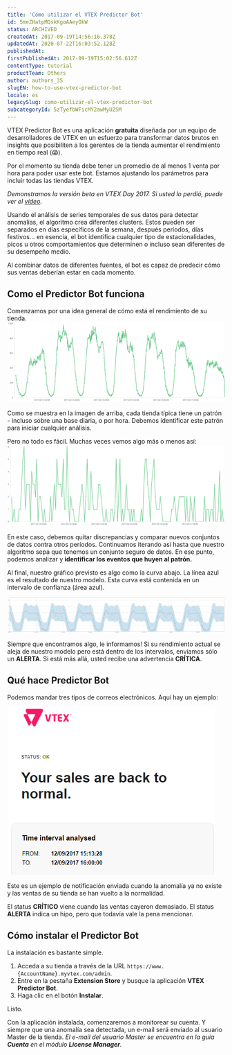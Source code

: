 ```yaml
---
title: 'Cómo utilizar el VTEX Predictor Bot'
id: 5meZHatpMQskKgoAAeyOkW
status: ARCHIVED
createdAt: 2017-09-19T14:56:16.378Z
updatedAt: 2020-07-22T16:03:52.128Z
publishedAt: 
firstPublishedAt: 2017-09-19T15:02:56.612Z
contentType: tutorial
productTeam: Others
author: authors_35
slugEN: how-to-use-vtex-predictor-bot
locale: es
legacySlug: como-utilizar-el-vtex-predictor-bot
subcategoryId: 5zTyefbWFicMY2awMyU2SM
---
```


VTEX Predictor Bot es una aplicación __gratuita__ diseñada por un equipo de desarrolladores de VTEX en un esfuerzo para transformar datos brutos en insights que posibiliten a los gerentes de la tienda aumentar el rendimiento en tiempo real (😱).

Por el momento su tienda debe tener un promedio de al menos 1 venta por hora para poder usar este bot. Estamos ajustando los parámetros para incluir todas las tiendas VTEX.

_Demonstramos la versión beta en VTEX Day 2017. Si usted lo perdió, puede ver el [vídeo](https://www.youtube.com/watch?v=axwfAHC99Zw "VTEX Predictor Bot en VTEX Day 2017")._

Usando el análisis de series temporales de sus datos para detectar anomalías, el algoritmo crea diferentes clusters. Estos pueden ser separados en días específicos de la semana, después períodos, días festivos... en esencia, el bot identifica cualquier tipo de estacionalidades, picos u otros comportamientos que determinen o incluso sean diferentes de su desempeño medio.

Al combinar datos de diferentes fuentes, el bot es capaz de predecir cómo sus ventas deberían estar en cada momento.

## Como el Predictor Bot funciona

Comenzamos por una idea general de cómo está el rendimiento de su tienda.
![sales data](https://raw.githubusercontent.com/vtexdocs/help-center-content/refs/heads/main/docs/es/tutorials/Apps/Predictor%20Bot/como-utilizar-el-vtex-predictor-bot_1.png)

Como se muestra en la imagen de arriba, cada tienda típica tiene un patrón - incluso sobre una base diaria, o por hora. Debemos identificar este patrón para iniciar cualquier análisis.

Pero no todo es fácil. Muchas veces vemos algo más o menos así:
![crazy sales data](https://raw.githubusercontent.com/vtexdocs/help-center-content/refs/heads/main/docs/es/tutorials/Apps/Predictor%20Bot/como-utilizar-el-vtex-predictor-bot_2.png)

En este caso, debemos quitar discrepancias y comparar nuevos conjuntos de datos contra otros períodos. Continuamos iterando así hasta que nuestro algoritmo sepa que tenemos un conjunto seguro de datos. En ese punto, podemos analizar y __identificar los eventos que huyen al patrón.__

Al final, nuestro gráfico previsto es algo como la curva abajo. La línea azul es el resultado de nuestro modelo. Esta curva está contenida en un intervalo de confianza (área azul).

![unnamed](https://raw.githubusercontent.com/vtexdocs/help-center-content/refs/heads/main/docs/es/tutorials/Apps/Predictor%20Bot/como-utilizar-el-vtex-predictor-bot_3.png)

Siempre que encontramos algo, le informamos! Si su rendimiento actual se aleja de nuestro modelo pero está dentro de los intervalos, enviamos sólo un __ALERTA__. Si está más allá, usted recibe una advertencia __CRÍTICA__.

## Qué hace Predictor Bot

Podemos mandar tres tipos de correos electrónicos. Aquí hay un ejemplo:

![Vtex Predictor Bot template](https://raw.githubusercontent.com/vtexdocs/help-center-content/refs/heads/main/docs/es/tutorials/Apps/Predictor%20Bot/como-utilizar-el-vtex-predictor-bot_4.png)

Este es un ejemplo de notificación enviada cuando la anomalía ya no existe y las ventas de su tienda se han vuelto a la normalidad.

El status __CRÍTICO__ viene cuando las ventas cayeron demasiado.
El status __ALERTA__ indica un hipo, pero que todavía vale la pena mencionar.

## Cómo instalar el Predictor Bot

La instalación es bastante simple.

1. Acceda a su tienda a través de la URL `https://www.{AccountName}.myvtex.com/admin`.
2. Entre en la pestaña __Extension Store__ y busque la aplicación __VTEX Predictor Bot__.
3. Haga clic en el botón __Instalar__.

Listo.

Con la aplicación instalada, comenzaremos a monitorear su cuenta. Y siempre que una anomalía sea detectada, un e-mail será enviado al usuario Master de la tienda.
_El e-mail del usuario Master se encuentra en la guía __Cuenta__ en el módulo __License Manager__._
